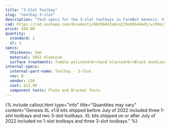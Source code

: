 ```yaml
---
title: "3-Slot Toolbay"
slug: "toolbay-3-slot"
description: "Tech specs for the 3-slot toolbays in FarmBot Genesis. Visit [our shop](http://shop.farm.bot) to purchase parts."
cad: https://cad.onshape.com/documents/6626b842adca229e69544ad1/w/89ac2637f82d915f22c2bcd0/e/0113b7ea4c453bd1666c667a?configuration=List_hn5dMRFLBHqo9V%3DDefault&renderMode=0&uiState=6254fb401ad350015b485e25
price: $40.00
quantity:
  standard: 2
  xl: 3
specs:
  thickness: 5mm
  material: 5052 Aluminum
  surface treatments: Tumble polished<br>Sand blasted<br>Black anodized<br>Laser engraved logo
internal-specs:
  internal-part-name: Toolbay - 3-Slot
  rev: B
  vendor: LDO
  cost: $13.90
  component tests: Plate and Bracket Tests
---
```


{%
include callout.html
type="info"
title="Quantities may vary"
content="Genesis XL v1.6 kits shipped before July of 2022 included three 1-slot toolbays and two 3-slot toolbays. XL kits shipped on or after July of 2022 included no 1-slot toolbays and three 3-slot toolbays."
%}